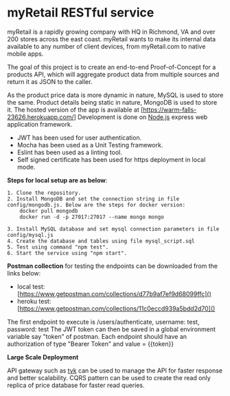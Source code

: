 # myRetail RESTful service

myRetail is a rapidly growing company with HQ in Richmond, VA and over 200 stores across the east coast.
myRetail wants to make its internal data available to any number of client devices, from myRetail.com to native mobile apps. 

The goal of this project is to create an end-to-end Proof-of-Concept for a products API, which will aggregate product data from multiple sources and return it as JSON to the caller. 

As the product price data is more dynamic in nature, MySQL is used to store the same.
Product details being static in nature, MongoDB is used to store it. The hosted version of the app is available at [https://warm-falls-23626.herokuapp.com/]
Development is done on [Node.js](https://nodejs.org/en/) express web application framework. 

* JWT has been used for user authentication. 
* Mocha has been used as a Unit Testing framework.
* Eslint has been used as a linting tool.
* Self signed certificate has been used for https deployment in local mode.

**Steps for local setup are as below**:
```
1. Clone the repository.
2. Install MongoDB and set the connection string in file config/mongodb.js. Below are the steps for docker version:
    docker pull mongodb  
    docker run -d -p 27017:27017 --name mongo mongo  
        
3. Install MySQL database and set mysql connection parameters in file config/mysql.js
4. Create the database and tables using file mysql_script.sql
5. Test using command "npm test".
6. Start the service using "npm start".
```

**Postman collection** for testing the endpoints can be downloaded from the links below:
* local test: [https://www.getpostman.com/collections/d77b9af7ef9d68099ffc]()
* heroku test: [https://www.getpostman.com/collections/11c0eccd939a5bdd2d70]()

The first endpoint to execute is /users/authenticate, username: test, password: test
The JWT token can then be saved in a global environment variable say "token" of postman.
Each endpoint should have an authorization of type "Bearer Token" and value = {{token}}

**Large Scale Deployment**

API gateway such as [tyk](https://tyk.io/) can be used to manage the API for faster response and better scalability.
CQRS pattern can be used to create the read only replica of price database for faster read queries.

